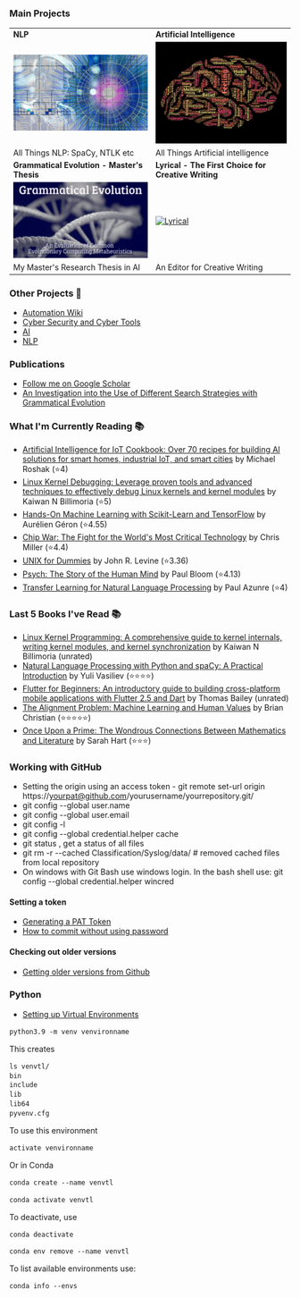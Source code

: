 ### Main Projects ###



|                           |                       |
| ----------------------------------- | ----------------------------------- |
| **NLP**                              | **Artificial Intelligence**          |
| [![NLP](https://github.com/johnosbb/johnosbb/blob/main/network-8276891_1920.jpg)](https://github.com/johnosbb/NLP) | [![AI](https://github.com/johnosbb/johnosbb/blob/main/mind-544404_1280.png)](https://github.com/johnosbb/Artificial-intelligence) |
| All Things NLP: SpaCy, NTLK etc         | All Things Artificial intelligence          |
| **Grammatical Evolution - Master's Thesis** | **Lyrical - The First Choice for Creative Writing** |
| [![Thesis](https://github.com/johnosbb/Grammatical-Evolution/blob/main/ga.png)](https://github.com/johnosbb/Grammatical-Evolution) | [![Lyrical](https://github.com/johnosbb/Lyrical/blob/main/Lyrical.png)](https://github.com/johnosbb/Lyrical) |
| My Master's Research Thesis in AI      | An Editor for Creative Writing     |




### Other Projects 🔭

 - [Automation Wiki](https://github.com/johnosbb/Automation)
 - [Cyber Security and Cyber Tools](https://github.com/johnosbb/CyberTools)
 - [AI](https://github.com/johnosbb/Artificial-intelligence)
 - [NLP](https://github.com/johnosbb/NLP)

   
### Publications
- [Follow me on Google Scholar](https://scholar.google.com/citations?user=JLblTiIAAAAJ&hl=en&oi=sra)
- [An Investigation into the Use of Different Search Strategies with Grammatical Evolution](https://link.springer.com/chapter/10.1007/3-540-45984-7_26)

### What I'm Currently Reading 📚
<!-- GOODREADS-LIST:START -->
- [Artificial Intelligence for IoT Cookbook: Over 70 recipes for building AI solutions for smart homes, industrial IoT, and smart cities](https://www.goodreads.com/review/show/6086041284?utm_medium=api&utm_source=rss) by Michael Roshak (⭐️4)
- [Linux Kernel Debugging: Leverage proven tools and advanced techniques to effectively debug Linux kernels and kernel modules](https://www.goodreads.com/review/show/5894761870?utm_medium=api&utm_source=rss) by Kaiwan N Billimoria (⭐️5)
- [Hands-On Machine Learning with Scikit-Learn and TensorFlow](https://www.goodreads.com/review/show/4617796276?utm_medium=api&utm_source=rss) by Aurélien Géron (⭐️4.55)
- [Chip War: The Fight for the World's Most Critical Technology](https://www.goodreads.com/review/show/5672653225?utm_medium=api&utm_source=rss) by Chris   Miller (⭐️4.4)
- [UNIX for Dummies](https://www.goodreads.com/review/show/4709140028?utm_medium=api&utm_source=rss) by John R. Levine (⭐️3.36)
- [Psych: The Story of the Human Mind](https://www.goodreads.com/review/show/5516554930?utm_medium=api&utm_source=rss) by Paul Bloom (⭐️4.13)
- [Transfer Learning for Natural Language Processing](https://www.goodreads.com/review/show/6403743131?utm_medium=api&utm_source=rss) by Paul Azunre (⭐️4)
<!-- GOODREADS-LIST:END -->

### Last 5 Books I've Read 📚
<!-- GOODREADS-READ-LIST:START -->
- [Linux Kernel Programming: A comprehensive guide to kernel internals, writing kernel modules, and kernel synchronization](https://www.goodreads.com/review/show/5894762742?utm_medium=api&utm_source=rss) by Kaiwan N Billimoria (unrated)
- [Natural Language Processing with Python and spaCy: A Practical Introduction](https://www.goodreads.com/review/show/4617779345?utm_medium=api&utm_source=rss) by Yuli Vasiliev (⭐⭐⭐⭐)
- [Flutter for Beginners: An introductory guide to building cross-platform mobile applications with Flutter 2.5 and Dart](https://www.goodreads.com/review/show/4838144718?utm_medium=api&utm_source=rss) by Thomas Bailey (unrated)
- [The Alignment Problem: Machine Learning and Human Values](https://www.goodreads.com/review/show/5177523091?utm_medium=api&utm_source=rss) by Brian Christian (⭐⭐⭐⭐⭐)
- [Once Upon a Prime: The Wondrous Connections Between Mathematics and Literature](https://www.goodreads.com/review/show/5560473847?utm_medium=api&utm_source=rss) by Sarah  Hart (⭐⭐⭐)
<!-- GOODREADS-READ-LIST:END -->

<!--
**johnosbb/johnosbb** is a ✨ _special_ ✨ repository because its `README.md` (this file) appears on your GitHub profile.

Here are some ideas to get you started:

- 🔭 I’m currently working on ...
- 🌱 I’m currently learning ...
- 👯 I’m looking to collaborate on ...
- 🤔 I’m looking for help with ...
- 💬 Ask me about ...
- 📫 How to reach me: ...
- 😄 Pronouns: ...
- ⚡ Fun fact: ...
-->


### Working with GitHub
* Setting the origin using an access token - git remote set-url origin https://yourpat@github.com/yourusername/yourrepository.git/
* git config --global user.name <yourname>
* git config --global user.email <your email>
* git config -l
* git config --global credential.helper cache
* git status , get a status of all files
* git rm -r --cached Classification/Syslog/data/ # removed cached files from local repository
* On windows with Git Bash use windows login. In the bash shell use:  git config --global credential.helper wincred
    
#### Setting a token
- [Generating a PAT Token](https://github.com/settings/tokens/)
- [How to commit without using password](https://levelup.gitconnected.com/fix-password-authentication-github-3395e579ce74)    
  
    
 #### Checking out older versions
 - [Getting older versions from Github](https://githowto.com/getting_old_versions)

### Python

- [Setting up Virtual Environments](https://www.youtube.com/watch?v=KxvKCSwlUv8)

```txt
python3.9 -m venv venvironname
```
This creates

```txt
ls venvtl/
bin
include
lib
lib64
pyvenv.cfg
```

To use this environment

```txt
activate venvironname
```

Or in Conda

```txt
conda create --name venvtl
```

```txt
conda activate venvtl
```

To deactivate, use 

```txt
conda deactivate
```

```txt
conda env remove --name venvtl
```

To list available environments use:

```txt
conda info --envs
```
